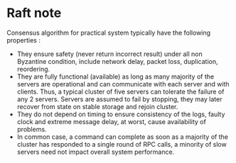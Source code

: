 # Raft note
Consensus algorithm for practical system typically have the following properties :
- They ensure safety (never return incorrect result) under all non Byzantine condition, include network delay, packet loss, duplication, reordering.
- They are fully functional (available) as long as many majority of the servers are operational and can communicate with each server and with clients. Thus, a typical cluster of five servers can tolerate the failure of any 2 servers. Servers are assumed to fail by stopping, they may later recover from state on stable storage and rejoin cluster.
- They do not depend on timing to ensure consistency of the logs, faulty clock and extreme message delay, at worst, cause availability of problems.
- In common case, a command can complete as soon as a majority of the cluster has responded to a single round of RPC calls, a minority of slow servers need not impact overall system performance.
<!--stackedit_data:
eyJoaXN0b3J5IjpbMjI3MTg1MTMxXX0=
-->
